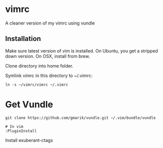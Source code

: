 vimrc
=====

A cleaner version of my vimrc using vundle


Installation
---------------
Make sure latest version of vim is installed.
On Ubuntu, you get a stripped down version.
On OSX, install from brew.

Clone directory into home folder.

Symlink vimrc in this directory to ~/.vimrc:

    ln -s ~/vimrc/vimrc ~/.vimrc

# Get Vundle

    git clone https://github.com/gmarik/vundle.git ~/.vim/bundle/vundle

    # In vim
    :PluginInstall


Install exuberant-ctags
